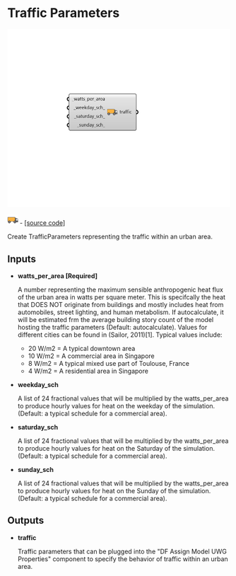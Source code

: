 # Traffic Parameters

![](../../.gitbook/assets/Traffic_Parameters.png)

![](../../.gitbook/assets/Traffic_Parameters%20%281%29.png) - [\[source code\]](https://github.com/ladybug-tools/dragonfly-grasshopper/blob/master/dragonfly_grasshopper/src//DF%20Traffic%20Parameters.py)

Create TrafficParameters representing the traffic within an urban area.

## Inputs

* **watts\_per\_area \[Required\]**

  A number representing the maximum sensible anthropogenic heat flux of the urban area in watts per square meter. This is specifcally the heat that DOES NOT originate from buildings and mostly includes heat from automobiles, street lighting, and human metabolism. If autocalculate, it will be estimated frm the average building story count of the model hosting the traffic parameters \(Default: autocalculate\). Values for different cities can be found in \(Sailor, 2011\)\[1\]. Typical values include:

  * 20 W/m2 = A typical downtown area
  * 10 W/m2 = A commercial area in Singapore
  * 8 W/m2 = A typical mixed use part of Toulouse, France
  * 4 W/m2 = A residential area in Singapore

* **weekday\_sch**

  A list of 24 fractional values that will be multiplied by the watts\_per\_area to produce hourly values for heat on the weekday of the simulation. \(Default: a typical schedule for a commercial area\). 

* **saturday\_sch**

  A list of 24 fractional values that will be multiplied by the watts\_per\_area to produce hourly values for heat on the Saturday of the simulation. \(Default: a typical schedule for a commercial area\). 

* **sunday\_sch**

  A list of 24 fractional values that will be multiplied by the watts\_per\_area to produce hourly values for heat on the Sunday of the simulation. \(Default: a typical schedule for a commercial area\). 

## Outputs

* **traffic**

  Traffic parameters that can be plugged into the "DF Assign Model UWG Properties" component to specify the behavior of traffic within an urban area. 

